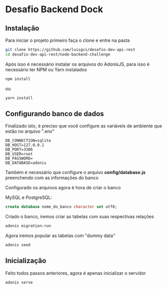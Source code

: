 # Desafio Backend Dock

## Instalação

Para iniciar o projeto primeiro faça o clone e entre na pasta

```bash
git clone https://github.com/luisgcs/desafio-dev-api-rest
cd desafio-dev-api-rest/node-backend-challenge
```

Após isso é necessário instalar os arquivos do AdonisJS, para isso é necessário ter NPM ou Yarn instalados

```bash
npm install
```

ou 

```bash
yarn install
```

## Configurando banco de dados

Finalizado isto, é preciso que você configure as variáveis de ambiente que estão no arquivo ".env"

```.env
DB_CONNECTION=sqlite
DB_HOST=127.0.0.1
DB_PORT=3306
DB_USER=root
DB_PASSWORD=
DB_DATABASE=adonis
```

Também é necessário que configure o arquivo <b>config/database.js</b> preenchendo com as informações do banco

Configurado os arquivos agora é hora de criar o banco

MySQL e PostgreSQL:
```sql
create database nome_do_banco character set utf8;
```

Criado o banco, iremos criar as tabelas com suas respectivas relações

```bash
adonis migration:run
```

Agora iremos popular as tabelas com "dummy data"

```bash
adonis seed
```


## Inicialização

Feito todos passos anteriores, agora é apenas inicializar o servidor

```bash
adonis serve
```